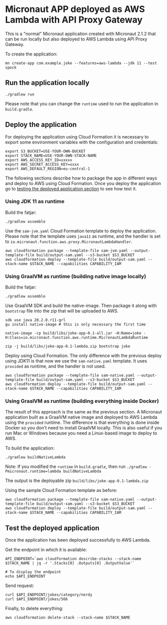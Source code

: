 # Micronaut APP deployed as AWS Lambda with API Proxy Gateway

This is a "normal" Micronaut application created with Micronaut 2.1.2 that can be run locally but also deployed to AWS
Lambda using API Proxy Gateway.

To create the application:

```shell script
mn create-app com.example.joke --features=aws-lambda --jdk 11 --test spock
```


## Run the application locally

`./gradlew run`

Please note that you can change the `runtime` used to run the application in `build.gradle`.


## Deploy the application

For deploying the application using Cloud Formation it is necessary to export some environment variables with the 
configuration and credentials:

```shell script
export S3_BUCKET=USE-YOUR-OWN-BUCKET
export STACK_NAME=USE-YOUR-OWN-STACK-NAME
export AWS_ACCESS_KEY_ID=xxxxx
export AWS_SECRET_ACCESS_KEY=xxxx
export AWS_DEFAULT_REGION=eu-central-1
```

The following sections describe how to package the app in different ways and deploy to AWS using Cloud Formation. Once
you deploy the application go to [testing the deployed application section](https://github.com/ilopmar/codemotion-madrid-2020-micronaut-aws#test-the-deployed-application)
to see how test it.


### Using JDK 11 as runtime

Build the fatjar:

```shell script
./gradlew assemble
```

Use the `sam-jvm.yaml` Cloud Formation template to deploy the application. Please note that the template uses `java11`
as runtime, and the handler is set to `io.micronaut.function.aws.proxy.MicronautLambdaHandler`.

```shell script
aws cloudformation package --template-file sam-jvm.yaml --output-template-file build/output-sam.yaml --s3-bucket $S3_BUCKET
aws cloudformation deploy --template-file build/output-sam.yaml --stack-name $STACK_NAME --capabilities CAPABILITY_IAM
```

### Using GraalVM as runtime (building native image locally)

Build the fatjar:

```shell script
./gradlew assemble
```

Use GraalVM SDK and build the native-image. Then package it along with `bootstrap` file into the zip that will be uploaded
to AWS.

```shell script
sdk use java 20.2.0.r11-grl
gu install native-image # this is only necessary the first time

native-image -cp build/libs/joke-app-0.1-all.jar -H:Name=joke -H:Class=io.micronaut.function.aws.runtime.MicronautLambdaRuntime

zip -j build/libs/joke-app-0.1-lambda.zip bootstrap joke
```

Deploy using Cloud Formation. The only difference with the previous deploy using JDK11 is that now we use the `sam-native.yaml`
template. It uses `provided` as runtime, and the handler is not used.


```shell script
aws cloudformation package --template-file sam-native.yaml --output-template-file build/output-sam.yaml --s3-bucket $S3_BUCKET
aws cloudformation deploy --template-file build/output-sam.yaml --stack-name $STACK_NAME --capabilities CAPABILITY_IAM
```

### Using GraalVM as runtime (building everything inside Docker)

The result of this approach is the same as the previous section. A Micronaut application built as a GraalVM native image
and deployed to AWS Lambda using the `provided` runtime. The difference is that everything is done inside Docker so you
don't need to install GraalVM locally.
This is also useful if you run Mac or Windows because you need a Linux-based image to deploy to AWS.  

To build the application:

```shell script
./gradlew buildNativeLambda
```

Note: If you modified the `runtime` in `build.gradle`, then run `./gradlew -Pmicronaut.runtime=lambda buildNativeLambda`

The output is the deployable zip `build/libs/joke-app-0.1-lambda.zip`

Using the sample Cloud Formation template as before:

```shell script
aws cloudformation package --template-file sam-native.yaml --output-template-file build/output-sam.yaml --s3-bucket $S3_BUCKET
aws cloudformation deploy --template-file build/output-sam.yaml --stack-name $STACK_NAME --capabilities CAPABILITY_IAM
```

## Test the deployed application

Once the application has been deployed successfully to AWS Lambda.

Get the endpoint in which it is available:

```shell script
API_ENDPOINT=`aws cloudformation describe-stacks --stack-name $STACK_NAME | jq -r '.Stacks[0] .Outputs[0] .OutputValue'`

# To display the endpoint
echo $API_ENDPOINT
```

Send request:

```shell script
curl $API_ENDPOINT/jokes/category/nerdy
curl $API_ENDPOINT/jokes/566
```

Finally, to delete everything:

```shell script
aws cloudformation delete-stack --stack-name $STACK_NAME
```

